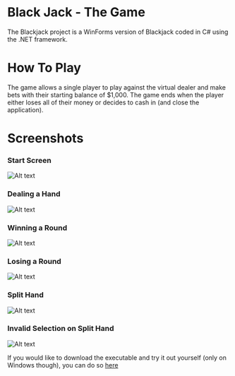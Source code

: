 # Black Jack - The Game 

The Blackjack project is a WinForms version of Blackjack coded in C# using the .NET framework. 

# How To Play
The game allows a single player to play against the virtual dealer and make bets with their starting balance of $1,000. The game ends when the player either loses all of their money or decides to cash in (and close the application). 

# Screenshots

### Start Screen
![Alt text](http://i.imgur.com/LpktsX1.png "Start Screen")

### Dealing a Hand
![Alt text](http://i.imgur.com/PHmLoCy.png "Dealing A Hand")

### Winning a Round
![Alt text](http://i.imgur.com/g5VMJA4.png "Winning a Round")

### Losing a Round
![Alt text](http://i.imgur.com/iUq8RL3.png "Losing a Round")

### Split Hand
![Alt text](http://i.imgur.com/vYZZknR.png "Split Hand")

### Invalid Selection on Split Hand
![Alt text](http://i.imgur.com/uHmIJmI.png "Invalid Selection on Split Hand")


If you would like to download the executable and try it out yourself (only on Windows though), you can do so [here](https://www.glendoncheney.com/downloads/blackjack.exe)